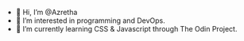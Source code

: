 - 👋 Hi, I’m @Azretha
- 👀 I’m interested in programming and DevOps.
- 🌱 I’m currently learning CSS & Javascript through The Odin Project.
